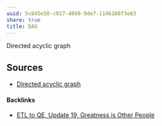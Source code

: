 ```yaml
---
uuid: 5c845e58-c017-4660-9de7-1146168f3e83
share: true
title: DAG
---
```

Directed acyclic graph

## Sources

* [Directed acyclic graph](https://en.wikipedia.org/wiki/Directed_acyclic_graph)

#### Backlinks

* [ETL to QE, Update 19, Greatness is Other People](/9e00b380-91e7-4092-98fd-838dc5fd21d8)